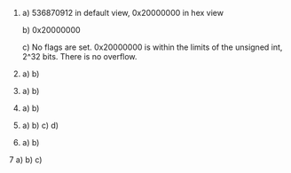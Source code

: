 1) a) 536870912 in default view, 0x20000000 in hex view

   b) 0x20000000
   
   c) No flags are set. 0x20000000 is within the limits of the unsigned int, 2^32 bits. There is no overflow.

2) a)
   b)
   
3) a)
   b)
   
4) a)
   b)
   
5) a)
   b)
   c)
   d)
   
6) a)
   b)

7 a)
  b)
  c)
